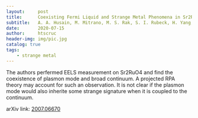 ```yaml
---
layout:     post
title:      Coexisting Fermi Liquid and Strange Metal Phenomena in Sr2RuO4
subtitle:   A. A. Husain, M. Mitrano, M. S. Rak, S. I. Rubeck, H. Yang, C. Sow, Y. Maeno, P. E. Batson, P. Abbamonte
date:       2020-07-15
author:     htscruc
header-img: img/pic.jpg
catalog: true
tags:
    - strange metal
---
```


The authors perfermed EELS measurement on Sr2RuO4 and find the coexistence of plasmon mode and broad continuum. A projected RPA theory may account for such an observation. It is not clear if the plasmon mode would also inherite some strange signature when it is coupled to the continuum.

arXiv link: [2007.06670](https://arxiv.org/abs/2007.06670v1)




